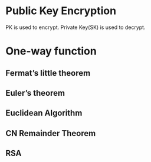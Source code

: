 # Public Key Encryption
PK is used to encrypt. Private Key(SK) is used to decrypt. 
# One-way function
## Fermat’s little theorem 
## Euler’s theorem
## Euclidean Algorithm
## CN Remainder Theorem
## RSA

